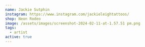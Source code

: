 ```yaml
---
name: Jackie Sutphin
instagram: https://www.instagram.com/jackieleightattoos/
shop: Neon Rodeo
image: /assets/images/screenshot-2024-02-11-at-1.57.51 pm.png
tags:
  - artist
active: true
---
```

